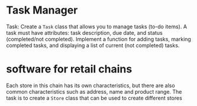 # Task Manager
Task: Create a `Task` class that allows you to manage tasks (to-do items).
A task must have attributes: task description, due date, and status (completed/not completed).
Implement a function for adding tasks, marking completed tasks, and displaying a list of current (not completed) tasks.

# software for retail chains
Each store in this chain has its own characteristics,
but there are also common characteristics such as address, name and product range.
The task is to create a `Store` class that can be used to create different stores
 

